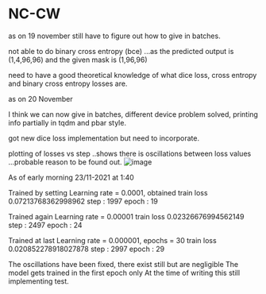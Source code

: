 # NC-CW


as on 19 november
still have to figure out how to give in batches.

not able to do binary cross entropy (bce) ...as the predicted output is (1,4,96,96) and the given mask is (1,96,96)

need to have a good theoretical knowledge of what dice loss, cross entropy and binary cross entropy losses are.

as on 20 November

I think we can now give in batches,
different device problem solved,
printing info partially in tqdm and pbar style.

got new dice loss implementation but need to incorporate.

plotting of losses vs step ..shows there is oscillations between loss values ...probable reason to be found out.
![image](https://user-images.githubusercontent.com/33731455/142747032-e15a42d6-4000-446b-9d74-a89e9408da7e.png)

As of early morning 23/11-2021 at 1:40

Trained by setting Learning rate = 0.0001, obtained
train loss 0.07213768362998962  step : 1997  epoch : 19

Trained again Learning rate = 0.00001
train loss 0.02326676994562149  step : 2497  epoch : 24

Trained at last Learning rate = 0.000001, epochs = 30
train loss 0.020852278918027878  step : 2997  epoch : 29

The oscillations have been fixed, there exist still but are negligible
The model gets trained in the first epoch only
At the time of writing this still implementing test.
